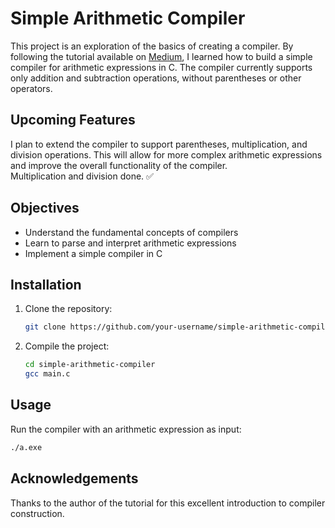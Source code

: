 # Simple Arithmetic Compiler

This project is an exploration of the basics of creating a compiler. By following the tutorial available on <a href="https://medium.com/@trish07/building-a-simple-arithmetic-compiler-in-c-4f703fa9e6c1" target="_blank">Medium</a>, I learned how to build a simple compiler for arithmetic expressions in C. The compiler currently supports only addition and subtraction operations, without parentheses or other operators.

## Upcoming Features

I plan to extend the compiler to support parentheses, multiplication, and division operations.
This will allow for more complex arithmetic expressions and improve the overall functionality of the compiler.
<br>
Multiplication and division done. ✅


## Objectives

- Understand the fundamental concepts of compilers
- Learn to parse and interpret arithmetic expressions
- Implement a simple compiler in C

## Installation

1. Clone the repository:
    ```bash
    git clone https://github.com/your-username/simple-arithmetic-compiler.git
    ```
2. Compile the project:
    ```bash
    cd simple-arithmetic-compiler
    gcc main.c
    ```

## Usage

Run the compiler with an arithmetic expression as input:
```bash
./a.exe
```

## Acknowledgements

Thanks to the author of the tutorial for this excellent introduction to compiler construction.
